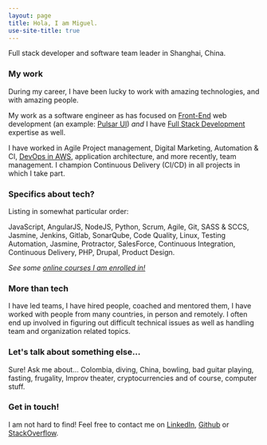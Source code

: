 ```yaml
---
layout: page
title: Hola, I am Miguel.
use-site-title: true
---
```


Full stack developer and software team leader in Shanghai, China.

### My work

During my career, I have been lucky to work with amazing technologies, and with amazing people.

My work as a software engineer as has focused on [Front-End](/2018-02-15-frontend-frameworks-comparison/) web development (an example: [Pulsar UI](/pages/pulsar-reporting-ui/)) *and* I have [Full Stack Development](/2019-01-20-fullstack-developer-nanodegree/) expertise as well.

I have worked in Agile Project management, Digital Marketing, Automation & CI, [DevOps in AWS](/2018-03-06-amazon-certified/), application architecture, and more recently, team management. I champion Continuous Delivery (CI/CD) in all projects in which I take part.

### Specifics about tech?

Listing in somewhat particular order:

JavaScript, AngularJS, NodeJS, Python, Scrum, Agile, Git, SASS & SCCS, Jasmine, Jenkins, Gitlab, SonarQube, Code Quality, Linux, Testing Automation, Jasmine, Protractor, SalesForce, Continuous Integration, Continuous Delivery, PHP, Drupal, Product Design.

*See some [online courses I am enrolled in!](https://www.udemy.com/user/miguel-rincon-4/)*

### More than tech

I have led teams, I have hired people, coached and mentored them, I have worked with people from many countries, in person and remotely. I often end up involved in figuring out difficult technical issues as well as handling team and organization related topics.

### Let's talk about something else...

Sure! Ask me about... Colombia, diving, China, bowling, bad guitar playing, fasting, frugality, Improv theater, cryptocurrencies and of course, computer stuff.

### Get in touch!

I am not hard to find! Feel free to contact me on [LinkedIn](https://www.linkedin.com/in/miguelrincon/), [Github](https://github.com/miguelrincon/) or [StackOverflow](https://stackoverflow.com/users/777539/miguelr).

